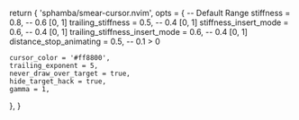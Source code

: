 
return {
  'sphamba/smear-cursor.nvim',
  opts = { -- Default  Range
    stiffness = 0.8, -- 0.6      [0, 1]
    trailing_stiffness = 0.5, -- 0.4      [0, 1]
    stiffness_insert_mode = 0.6, -- 0.4      [0, 1]
    trailing_stiffness_insert_mode = 0.6, -- 0.4      [0, 1]
    distance_stop_animating = 0.5, -- 0.1      > 0

    cursor_color = '#ff8800',
    trailing_exponent = 5,
    never_draw_over_target = true,
    hide_target_hack = true,
    gamma = 1,
  },
}

